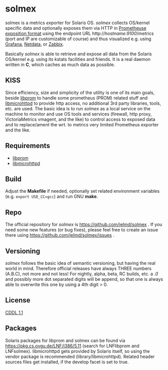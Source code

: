 # solmex

solmex is a *m*etrics *ex*porter for Solaris OS. *solmex* collects OS/kernel specific data and optionally exposes them via HTTP in [Prometheuse exposition format](https://prometheus.io/docs/instrumenting/exposition_formats/) using the endpoint URL http://_hostname:9100_/metrics (port and IP are customizable of course) and thus visualized e.g. using [Grafana](https://grafana.com/), [Netdata](https://www.netdata.cloud/), or [Zabbix](https://www.zabbix.com/).

Basically *solmex* is able to retrieve and expose all data from the Solaris OS/kernel e.g. using its kstats facilities and friends. It is a real daemon written in **C**, which caches as much data as possible.

## KISS

Since efficiency, size and simplicity of the utility is one of its main goals, beside [libprom](https://github.com/jelmd/libprom) to handle some prometheus (PROM) related stuff and [libmicrohttpd](https://github.com/Karlson2k/libmicrohttpd) to provide http access, no additional 3rd party libraries, tools, etc. are used. The basic idea is to run *solmex* as a local service on the machine to monitor and use OS tools and services (firewall, http proxy, VictoriaMetrics vmagent, and the like) to control access to exposed data and to replace/ament the wrt. to metrics very limited Prometheus exporter and the like.

## Requirements

- [libprom](https://github.com/jelmd/libprom)
- [libmicrohttpd](https://github.com/Karlson2k/libmicrohttpd)


## Build

Adjust the **Makefile** if needed, optionally set related environment variables
(e.g. `export USE_CC=gcc`) and run GNU **make**.

## Repo

The official repository for *solmex* is https://github.com/jelmd/solmex .
If you need some new features (or bug fixes), please feel free to create an
issue there using https://github.com/jelmd/solmex/issues .


## Versioning

*solmex* follows the basic idea of semantic versioning, but having the real world
in mind. Therefore official releases have always THREE numbers (A.B.C), not
more and not less! For nightly, alpha, beta, RC builds, etc. a *.0* and
possibly more dot separated digits will be append, so that one is always able
to overwrite this one by using a 4th digit > 0.


## License

[CDDL 1.1](https://spdx.org/licenses/CDDL-1.1.html)


## Packages

Solaris packages for libprom and solmex can be found via https://pkg.cs.ovgu.de/LNF/i386/5.11 (search for LNFlibprom and LNFsolmex). libmicrohttpd gets provided by Solaris itself, so using the vendor package is recommended (library/libmicrohttpd). Related header sources files get installed, if the develop facet is set to true.
